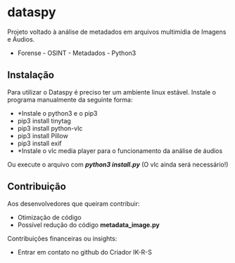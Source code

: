 # dataspy
Projeto voltado à análise de metadados em arquivos multimídia de Imagens e Áudios.  
- Forense - OSINT - Metadados - Python3

## Instalação
Para utilizar o Dataspy é preciso ter um ambiente linux estável.
Instale o programa manualmente da seguinte forma:

- *Instale o python3 e o pip3
- pip3 install tinytag
- pip3 install python-vlc
- pip3 install Pillow
- pip3 install exif
- *Instale o vlc media player para o funcionamento da análise de áudios

Ou execute o arquivo com ***python3 install.py*** (O vlc ainda será necessário!)

## Contribuição
Aos desenvolvedores que queiram contribuir:
- Otimização de código
- Possível redução do código **metadata_image.py**

Contribuições financeiras ou insights:
- Entrar em contato no github do Criador IK-R-S
